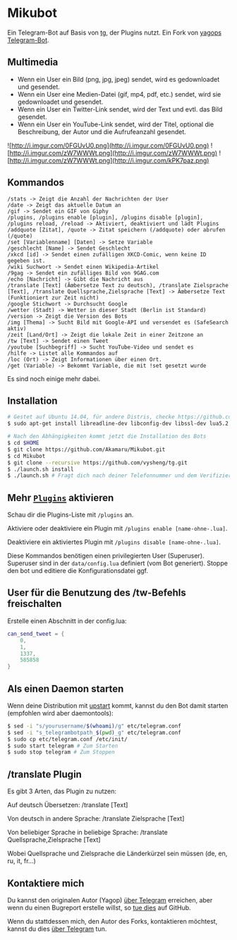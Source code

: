 Mikubot
============

Ein Telegram-Bot auf Basis von [tg](https://github.com/vysheng/tg), der Plugins nutzt. Ein Fork von [yagops Telegram-Bot](https://github.com/yagop/telegram-bot).

Multimedia
----------
- Wenn ein User ein Bild (png, jpg, jpeg) sendet, wird es gedownloadet und gesendet.
- Wenn ein User eine Medien-Datei (gif, mp4, pdf, etc.) sendet, wird sie gedownloadet und gesendet.
- Wenn ein User ein Twitter-Link sendet, wird der Text und evtl. das Bild gesendet.
- Wenn ein User ein YouTube-Link sendet, wird der Titel, optional die Beschreibung, der Autor und die Aufrufeanzahl gesendet.

![http://i.imgur.com/0FGUvU0.png](http://i.imgur.com/0FGUvU0.png) ![http://i.imgur.com/zW7WWWt.png](http://i.imgur.com/zW7WWWt.png) ![http://i.imgur.com/zW7WWWt.png](http://i.imgur.com/kPK7paz.png)

Kommandos
------------
```
/stats -> Zeigt die Anzahl der Nachrichten der User
/date -> Zeigt das aktuelle Datum an
/gif -> Sendet ein GIF von Giphy
/plugins, /plugins enable [plugin], /plugins disable [plugin], /plugins reload, /reload -> Aktiviert, deaktiviert und lädt Plugins
/addquote [Zitat], /quote -> Zitat speichern (/addquote) oder abrufen (/quote)
/set [Variablenname] [Daten] -> Setze Variable
/geschlecht [Name] -> Sendet Geschlecht
/xkcd [id] -> Sendet einen zufälligen XKCD-Comic, wenn keine ID gegeben ist.
/wiki Suchwort -> Sendet einen Wikipedia-Artikel
/9gag -> Sendet ein zufälliges Bild von 9GAG.com
/echo [Nachricht] -> Gibt die Nachricht aus
/translate [Text] (Ãœbersetze Text zu deutsch), /translate Zielsprache [Text], /translate Quellsprache,Zielsprache [Text] -> Ãœbersetze Text (Funktioniert zur Zeit nicht)
/google Stichwort -> Durchsucht Google
/wetter (Stadt) -> Wetter in dieser Stadt (Berlin ist Standard)
/version -> Zeigt die Version des Bots
/img [Thema] -> Sucht Bild mit Google-API und versendet es (SafeSearch aktiv)
/zeit [Land/Ort] -> Zeigt die lokale Zeit in einer Zeitzone an
/tw [Text] -> Sendet einen Tweet
/youtube [Suchbegriff] -> Sucht YouTube-Video und sendet es
/hilfe -> Listet alle Kommandos auf
/loc (Ort) -> Zeigt Informationen über einen Ort.
/get (Variable) -> Bekommt Variable, die mit !set gesetzt wurde
```
Es sind noch einige mehr dabei.

Installation
------------
```bash
# Gestet auf Ubuntu 14.04, für andere Distris, checke https://github.com/vysheng/tg#installation
$ sudo apt-get install libreadline-dev libconfig-dev libssl-dev lua5.2 liblua5.2-dev libevent-dev make unzip git redis-server libjansson-dev libpython-dev
```
```bash
# Nach den Abhängigkeiten kommt jetzt die Installation des Bots
$ cd $HOME
$ git clone https://github.com/Akamaru/Mikubot.git
$ cd Mikubot
$ git clone --recursive https://github.com/vysheng/tg.git
$ ./launch.sh install
$ ./launch.sh # Fragt dich nach deiner Telefonnummer und dem Verifizierungscode
```

Mehr [`Plugins`](https://github.com/Akamaru/Mikubot/tree/master/plugins) aktivieren
-------------
Schau dir die Plugins-Liste mit `/plugins` an.

Aktiviere oder deaktiviere ein Plugin mit `/plugins enable [name-ohne-.lua]`.

Deaktiviere ein aktiviertes Plugin mit `/plugins disable [name-ohne-.lua]`.

Diese Kommandos benötigen einen privilegierten User (Superuser). Superuser sind in der `data/config.lua` definiert (vom Bot generiert). Stoppe den bot und editiere die Konfigurationsdatei ggf.

## User für die Benutzung des /tw-Befehls freischalten
Erstelle einen Abschnitt in der config.lua:
```lua
can_send_tweet = {
    0,
    1,
    1337,
    585858
}
```

Als einen Daemon starten
------------
Wenn deine Distribution mit [upstart](http://upstart.ubuntu.com/) kommt, kannst du den Bot damit starten (empfohlen wird aber daemontools):
```bash
$ sed -i "s/yourusername/$(whoami)/g" etc/telegram.conf
$ sed -i "s_telegrambotpath_$(pwd)_g" etc/telegram.conf
$ sudo cp etc/telegram.conf /etc/init/
$ sudo start telegram # Zum Starten
$ sudo stop telegram # Zum Stoppen
```

/translate Plugin
------------
Es gibt 3 Arten, das Plugin zu nutzen:

Auf deutsch Übersetzen: /translate [Text]

Von deutsch in andere Sprache: /translate Zielsprache [Text]

Von beliebiger Sprache in beliebige Sprache: /translate Quellsprache,Zielsprache [Text]


Wobei Quellsprache und Zielsprache die Länderkürzel sein müssen (de, en, ru, it, fr...)

Kontaktiere mich
------------
Du kannst den originalen Autor (Yagop) [über Telegram](https://telegram.me/yago_perez) erreichen, aber wenn du einen Bugreport erstelle willst, so [tue dies](https://github.com/yagop/telegram-bot/issues) auf GitHub.

Wenn du stattdessen mich, den Autor des Forks, kontaktieren möchtest, kannst du dies [über Telegram](https://telegram.me/Akamaru) tun.
